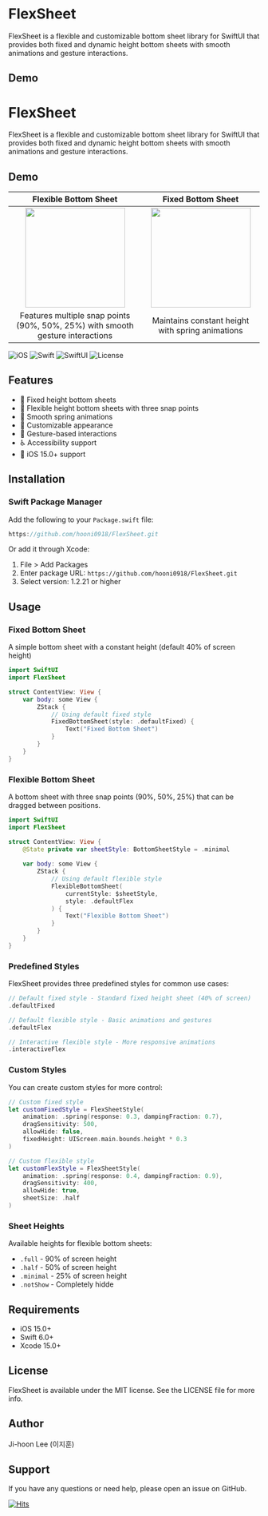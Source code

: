 
# FlexSheet

FlexSheet is a flexible and customizable bottom sheet library for SwiftUI that provides both fixed and dynamic height bottom sheets with smooth animations and gesture interactions.

## Demo

# FlexSheet

FlexSheet is a flexible and customizable bottom sheet library for SwiftUI that provides both fixed and dynamic height bottom sheets with smooth animations and gesture interactions.

## Demo

| Flexible Bottom Sheet | Fixed Bottom Sheet |
|:---:|:---:|
| <img src="https://github.com/user-attachments/assets/6085e733-df9e-4b7c-a74a-7cc0d67e77ae" width="200"> | <img src="https://github.com/user-attachments/assets/5afc30ec-237a-46b2-b699-730c6077b0e1" width="200"> |
| Features multiple snap points (90%, 50%, 25%) with smooth gesture interactions | Maintains constant height with spring animations |


![iOS](https://img.shields.io/badge/iOS-15.0%2B-blue)
![Swift](https://img.shields.io/badge/Swift-6.0-orange)
![SwiftUI](https://img.shields.io/badge/SwiftUI-2.0%2B-green)
![License](https://img.shields.io/badge/license-MIT-blue)

## Features

- 🎯 Fixed height bottom sheets
- 📏 Flexible height bottom sheets with three snap points
- 💫 Smooth spring animations
- 🎨 Customizable appearance
- 🔄 Gesture-based interactions
- ♿️ Accessibility support
- 📱 iOS 15.0+ support

## Installation

### Swift Package Manager

Add the following to your `Package.swift` file:

```swift
https://github.com/hooni0918/FlexSheet.git
```

Or add it through Xcode:
1. File > Add Packages
2. Enter package URL: `https://github.com/hooni0918/FlexSheet.git`
3. Select version: 1.2.21 or higher

## Usage

### Fixed Bottom Sheet
A simple bottom sheet with a constant height (default 40% of screen height)

```swift
import SwiftUI
import FlexSheet

struct ContentView: View {
    var body: some View {
        ZStack {
            // Using default fixed style
            FixedBottomSheet(style: .defaultFixed) {
                Text("Fixed Bottom Sheet")
            }
        }
    }
}
```

### Flexible Bottom Sheet
A bottom sheet with three snap points (90%, 50%, 25%) that can be dragged between positions.

```swift
import SwiftUI
import FlexSheet

struct ContentView: View {
    @State private var sheetStyle: BottomSheetStyle = .minimal
    
    var body: some View {
        ZStack {
            // Using default flexible style
            FlexibleBottomSheet(
                currentStyle: $sheetStyle,
                style: .defaultFlex
            ) {
                Text("Flexible Bottom Sheet")
            }
        }
    }
}
```

### Predefined Styles
FlexSheet provides three predefined styles for common use cases:

```swift
// Default fixed style - Standard fixed height sheet (40% of screen)
.defaultFixed

// Default flexible style - Basic animations and gestures
.defaultFlex

// Interactive flexible style - More responsive animations
.interactiveFlex
```

### Custom Styles
You can create custom styles for more control:

```swift
// Custom fixed style
let customFixedStyle = FlexSheetStyle(
    animation: .spring(response: 0.3, dampingFraction: 0.7),
    dragSensitivity: 500,
    allowHide: false,
    fixedHeight: UIScreen.main.bounds.height * 0.3
)

// Custom flexible style
let customFlexStyle = FlexSheetStyle(
    animation: .spring(response: 0.4, dampingFraction: 0.9),
    dragSensitivity: 400,
    allowHide: true,
    sheetSize: .half
)
```

### Sheet Heights
Available heights for flexible bottom sheets:
- `.full` - 90% of screen height
- `.half` - 50% of screen height
- `.minimal` - 25% of screen height
- `.notShow` - Completely hidde
## Requirements

- iOS 15.0+
- Swift 6.0+
- Xcode 15.0+

## License

FlexSheet is available under the MIT license. See the LICENSE file for more info.

## Author

Ji-hoon Lee (이지훈)

## Support

If you have any questions or need help, please open an issue on GitHub.

[![Hits](https://hits.seeyoufarm.com/api/count/incr/badge.svg?url=https%3A%2F%2Fgithub.com%2Fhooni0918%2FFlexSheet&count_bg=%2379C83D&title_bg=%23555555&icon=&icon_color=%23E7E7E7&title=hits&edge_flat=false)](https://hits.seeyoufarm.com)
